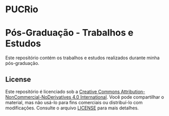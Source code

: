 # PUCRio

# Pós-Graduação - Trabalhos e Estudos

Este repositório contém os trabalhos e estudos realizados durante minha pós-graduação.

## License

Este repositório é licenciado sob a [Creative Commons Attribution-NonCommercial-NoDerivatives 4.0 International](https://creativecommons.org/licenses/by-nc-nd/4.0/). Você pode compartilhar o material, mas não usá-lo para fins comerciais ou distribuí-lo com modificações. Consulte o arquivo [LICENSE](./LICENSE) para mais detalhes.
